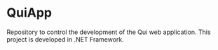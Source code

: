 # QuiApp
Repository to control the development of the Qui web application. This project is developed in .NET Framework.
